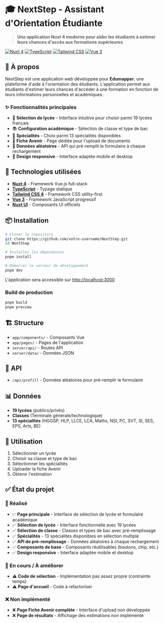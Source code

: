 # 🎓 NextStep - Assistant d'Orientation Étudiante

> **Une application Nuxt 4 moderne pour aider les étudiants à estimer leurs chances d'accès aux formations supérieures**

[![Nuxt 4](https://img.shields.io/badge/Nuxt-4.1.3-00DC82?style=flat-square&logo=nuxt.js)](https://nuxt.com/)
[![TypeScript](https://img.shields.io/badge/TypeScript-5.6.3-3178C6?style=flat-square&logo=typescript)](https://www.typescriptlang.org/)
[![Tailwind CSS](https://img.shields.io/badge/Tailwind-4.1.15-06B6D4?style=flat-square&logo=tailwindcss)](https://tailwindcss.com/)
[![Vue 3](https://img.shields.io/badge/Vue-3.5.22-4FC08D?style=flat-square&logo=vue.js)](https://vuejs.org/)

## 🎯 À propos

NextStep est une application web développée pour **Edumapper**, une plateforme d'aide à l'orientation des étudiants. L'application permet aux étudiants d'estimer leurs chances d'accéder à une formation en fonction de leurs informations personnelles et académiques.

### ✨ Fonctionnalités principales

- 🏫 **Sélection de lycée** - Interface intuitive pour choisir parmi 19 lycées français
- 📚 **Configuration académique** - Sélection de classe et type de bac
- 🎯 **Spécialités** - Choix parmi 13 spécialités disponibles
- 📄 **Fiche Avenir** - Page dédiée pour l'upload de documents
- 🎲 **Données aléatoires** - API qui pré-remplit le formulaire à chaque rechargement
- 📱 **Design responsive** - Interface adaptée mobile et desktop

## 🚀 Technologies utilisées

- **[Nuxt 4](https://nuxt.com/)** - Framework Vue.js full-stack
- **[TypeScript](https://www.typescriptlang.org/)** - Typage statique
- **[Tailwind CSS 4](https://tailwindcss.com/)** - Framework CSS utility-first
- **[Vue 3](https://vuejs.org/)** - Framework JavaScript progressif
- **[Nuxt UI](https://ui.nuxt.com/)** - Composants UI officiels

## 📦 Installation

```bash
# Cloner le repository
git clone https://github.com/votre-username/NextStep.git
cd NextStep

# Installer les dépendances
pnpm install

# Démarrer le serveur de développement
pnpm dev
```

L'application sera accessible sur [http://localhost:3000](http://localhost:3000)

### Build de production

```bash
pnpm build
pnpm preview
```

## 🏗️ Structure

- `app/components/` - Composants Vue
- `app/pages/` - Pages de l'application
- `server/api/` - Routes API
- `server/data/` - Données JSON

## 🔧 API

- `/api/prefill` - Données aléatoires pour pré-remplir le formulaire

## 📊 Données

- **19 lycées** (publics/privés)
- **Classes** (Terminale générale/technologique)
- **13 spécialités** (HGGSP, HLP, LLCE, LCA, Maths, NSI, PC, SVT, SI, SES, EPS, Arts, BE)

## 🎯 Utilisation

1. Sélectionner un lycée
2. Choisir sa classe et type de bac
3. Sélectionner les spécialités
4. Uploader la fiche Avenir
5. Obtenir l'estimation

## ✅ État du projet

### 🎉 Réalisé

- ✅ **Page principale** - Interface de sélection de lycée et formulaire académique
- ✅ **Sélection de lycée** - Interface fonctionnelle avec 19 lycées
- ✅ **Sélection de classe** - Classes et types de bac avec pré-remplissage
- ✅ **Spécialités** - 13 spécialités disponibles en sélection multiple
- ✅ **API de pré-remplissage** - Données aléatoires à chaque rechargement
- ✅ **Composants de base** - Composants réutilisables (boutons, chip, etc.)
- ✅ **Design responsive** - Interface adaptée mobile et desktop

### 🚧 En cours / À améliorer

- ⚠️ **Code de sélection** - Implémentation pas assez propre (contrainte temps)
- ⚠️ **Page d'accueil** - Code à refactoriser

### ❌ Non implémenté

- ❌ **Page Fiche Avenir complète** - Interface d'upload non développée
- ❌ **Page de résultats** - Affichage des estimations non implémenté

